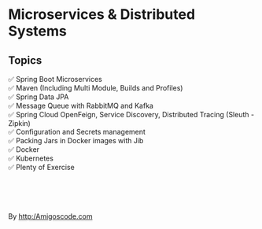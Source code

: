 # Microservices & Distributed Systems  

## Topics
✅ Spring Boot Microservices
<br>
✅ Maven (Including Multi Module, Builds and Profiles)
<br>
✅ Spring Data JPA
<br>
✅ Message Queue with RabbitMQ and Kafka
<br>
✅ Spring Cloud OpenFeign, Service Discovery, Distributed Tracing (Sleuth - Zipkin)
<br>
✅ Configuration and Secrets management
<br>
✅ Packing Jars in Docker images with Jib
<br>
✅ Docker
<br>
✅ Kubernetes
<br>
✅ Plenty of Exercise
<br>
<br>
<br>
<br>
<br>

By [http:/Amigoscode.com](https://amigoscode.com/)

